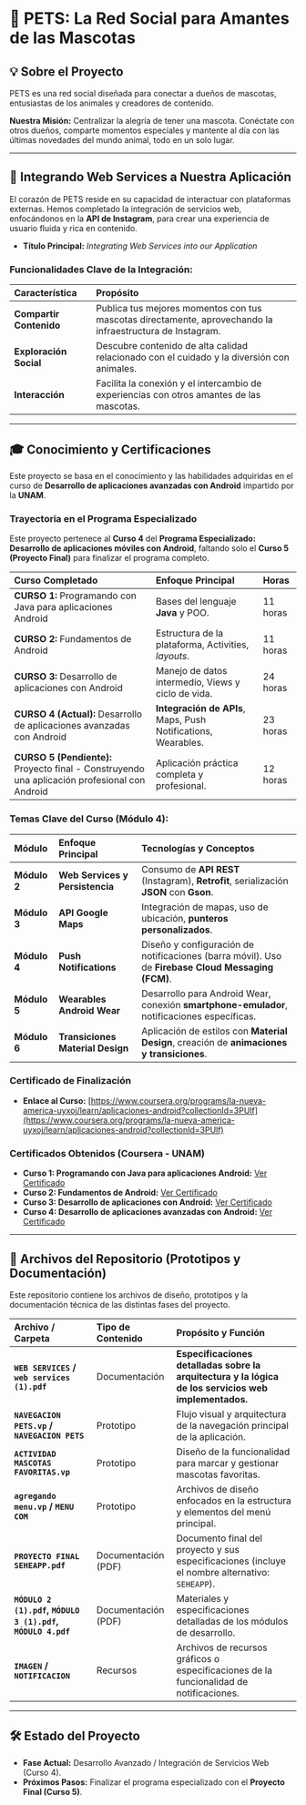 # 🐾 PETS: La Red Social para Amantes de las Mascotas

## 💡 Sobre el Proyecto

PETS es una red social diseñada para conectar a dueños de mascotas, entusiastas de los animales y creadores de contenido.

**Nuestra Misión:** Centralizar la alegría de tener una mascota. Conéctate con otros dueños, comparte momentos especiales y mantente al día con las últimas novedades del mundo animal, todo en un solo lugar.

---

## 🚀 Integrando Web Services a Nuestra Aplicación

El corazón de PETS reside en su capacidad de interactuar con plataformas externas. Hemos completado la integración de servicios web, enfocándonos en la **API de Instagram**, para crear una experiencia de usuario fluida y rica en contenido.

* **Título Principal:** *Integrating Web Services into our Application*

### Funcionalidades Clave de la Integración:

| Característica | Propósito |
| :--- | :--- |
| **Compartir Contenido** | Publica tus mejores momentos con tus mascotas directamente, aprovechando la infraestructura de Instagram. |
| **Exploración Social** | Descubre contenido de alta calidad relacionado con el cuidado y la diversión con animales. |
| **Interacción** | Facilita la conexión y el intercambio de experiencias con otros amantes de las mascotas. |

---

## 🎓 Conocimiento y Certificaciones

Este proyecto se basa en el conocimiento y las habilidades adquiridas en el curso de **Desarrollo de aplicaciones avanzadas con Android** impartido por la **UNAM**.

### Trayectoria en el Programa Especializado

Este proyecto pertenece al **Curso 4** del **Programa Especializado: Desarrollo de aplicaciones móviles con Android**, faltando solo el **Curso 5 (Proyecto Final)** para finalizar el programa completo.

| Curso Completado | Enfoque Principal | Horas |
| :--- | :--- | :--- |
| **CURSO 1:** Programando con Java para aplicaciones Android | Bases del lenguaje **Java** y POO. | 11 horas |
| **CURSO 2:** Fundamentos de Android | Estructura de la plataforma, $\text{Activities}$, *layouts*. | 11 horas |
| **CURSO 3:** Desarrollo de aplicaciones con Android | Manejo de datos intermedio, $\text{Views}$ y ciclo de vida. | 24 horas |
| **CURSO 4 (Actual):** Desarrollo de aplicaciones avanzadas con Android | **Integración de APIs**, $\text{Maps}$, $\text{Push Notifications}$, $\text{Wearables}$. | 23 horas |
| **CURSO 5 (Pendiente):** Proyecto final - Construyendo una aplicación profesional con Android | Aplicación práctica completa y profesional. | 12 horas |

### Temas Clave del Curso (Módulo 4):

| Módulo | Enfoque Principal | Tecnologías y Conceptos |
| :--- | :--- | :--- |
| **Módulo 2** | **Web Services y Persistencia** | Consumo de **API REST** (Instagram), **Retrofit**, serialización **JSON** con **Gson**. |
| **Módulo 3** | **API Google Maps** | Integración de mapas, uso de ubicación, **punteros personalizados**. |
| **Módulo 4** | **Push Notifications** | Diseño y configuración de notificaciones (barra móvil). Uso de **Firebase Cloud Messaging (FCM)**. |
| **Módulo 5** | **Wearables Android Wear** | Desarrollo para $\text{Android Wear}$, conexión **smartphone-emulador**, notificaciones específicas. |
| **Módulo 6** | **Transiciones Material Design** | Aplicación de estilos con **Material Design**, creación de **animaciones y transiciones**. |

### Certificado de Finalización

* **Enlace al Curso:** [https://www.coursera.org/programs/la-nueva-america-uyxoj/learn/aplicaciones-android?collectionId=3PUlf](https://www.coursera.org/programs/la-nueva-america-uyxoj/learn/aplicaciones-android?collectionId=3PUlf)

### Certificados Obtenidos (Coursera - UNAM)
* **Curso 1: Programando con Java para aplicaciones Android:** [Ver Certificado](https://coursera.org/share/ae3943d9c45572ed6a4edf113e7eede1)
* **Curso 2: Fundamentos de Android:** [Ver Certificado](https://coursera.org/share/236dc21e0cc583a98b56fba9908f3932)
* **Curso 3: Desarrollo de aplicaciones con Android:** [Ver Certificado](https://coursera.org/share/72a853dc78e63554db74ecd9e5738293)
* **Curso 4: Desarrollo de aplicaciones avanzadas con Android:** [Ver Certificado](https://coursera.org/share/9037eb94332578b07f259dd8ec66b7bb)

---

## 📂 Archivos del Repositorio (Prototipos y Documentación)

Este repositorio contiene los archivos de diseño, prototipos y la documentación técnica de las distintas fases del proyecto.

| Archivo / Carpeta | Tipo de Contenido | Propósito y Función |
| :--- | :--- | :--- |
| **`WEB SERVICES` / `web services (1).pdf`** | Documentación | **Especificaciones detalladas sobre la arquitectura y la lógica de los servicios web implementados.** |
| **`NAVEGACION PETS.vp` / `NAVEGACION PETS`** | Prototipo | Flujo visual y arquitectura de la navegación principal de la aplicación. |
| **`ACTIVIDAD MASCOTAS FAVORITAS.vp`** | Prototipo | Diseño de la funcionalidad para marcar y gestionar mascotas favoritas. |
| **`agregando menu.vp` / `MENU COM`** | Prototipo | Archivos de diseño enfocados en la estructura y elementos del menú principal. |
| **`PROYECTO FINAL SEHEAPP.pdf`** | Documentación (PDF) | Documento final del proyecto y sus especificaciones (incluye el nombre alternativo: `SEHEAPP`). |
| **`MÓDULO 2 (1).pdf`, `MÓDULO 3 (1).pdf`, `MÓDULO 4.pdf`** | Documentación (PDF) | Materiales y especificaciones detalladas de los módulos de desarrollo. |
| **`IMAGEN` / `NOTIFICACION`** | Recursos | Archivos de recursos gráficos o especificaciones de la funcionalidad de notificaciones. |

---

## 🛠 Estado del Proyecto

* **Fase Actual:** Desarrollo Avanzado / Integración de Servicios Web (Curso 4).
* **Próximos Pasos:** Finalizar el programa especializado con el **Proyecto Final (Curso 5)**.
